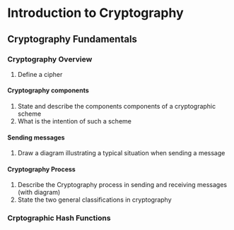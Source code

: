 # Introduction to Cryptography

## Cryptography Fundamentals

### Cryptography Overview

1. Define a cipher

#### Cryptography components

1. State and describe the components components of a cryptographic scheme
1. What is the intention of such a scheme

#### Sending messages

1. Draw a diagram illustrating a typical situation when sending a message

#### Cryptography Process

1. Describe the Cryptography process in sending and receiving messages (with diagram)
1. State the two general classifications in cryptography

### Crptographic Hash Functions